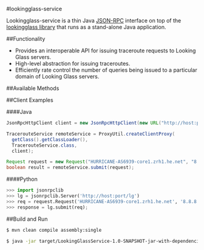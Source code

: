 #lookingglass-service

Lookingglass-service is a thin Java [JSON-RPC](http://en.wikipedia.org/wiki/JSON-RPC) interface on top of the [lookingglass library](https://github.com/USC-NSL/lookingglass) that runs as a stand-alone Java application.

##Functionality

- Provides an interoperable API for issuing traceroute requests to Looking Glass servers.
- High-level abstraction for issuing traceroutes.
- Efficiently rate control the number of queries being issued to a particular domain of Looking Glass servers.

##Available Methods

##Client Examples

####Java
```java
JsonRpcHttpClient client = new JsonRpcHttpClient(new URL("http://host:port/lg"));

TracerouteService remoteService = ProxyUtil.createClientProxy(
  getClass().getClassLoader(),
  TracerouteService.class,
  client);

Request request = new Request("HURRICANE-AS6939-core1.zrh1.he.net", "8.8.8.8", "http"); 
boolean result = remoteService.submit(request);
```

####Python
```python
>>> import jsonrpclib
>>> lg = jsonrpclib.Server('http://host:port/lg')
>>> req = request.Request('HURRICANE-AS6939-core1.zrh1.he.net', '8.8.8.8', 'http')
>>> response = lg.submit(req);
```

##Build and Run

```bash
$ mvn clean compile assembly:single
```

```bash
$ java -jar target/LookingGlassService-1.0-SNAPSHOT-jar-with-dependencies.jar -config /path/to/lookingglass.conf
```
